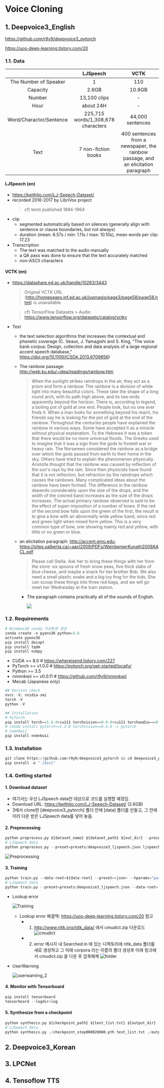 # Voice Cloning
## 1. Deepvoice3_English
https://github.com/r9y9/deepvoice3_pytorch

https://uos-deep-learning.tistory.com/20
### 1.1. Data
||LJSpeech|VCTK|
|:--:|:--:|:--:|
|The Number of Speaker|1|110|
|Capacity|2.6GB|10.9GB|
|Number|13,100 clips|-|
|Hour|about 24H|-|
|Word/Charactor/Sentence|225,715 words/1,308,678 characters|44,000 sentences
|Text|7 non-fiction books|400 sentences from a newspaper, the rainbow passage, and  an elicitation paragraph|
 
#### LJSpeech (en)
- https://keithito.com/LJ-Speech-Dataset/
- recorded 2016-2017 by LibriVox project
  > cf) texts published 1884-1964
- clip
  - segmented automatically based on silences (generally align with sentence or clause boundaries, but not always)
  - duration (mean: 6.57s / min: 1.11s / max: 10.10s), mean words per clip: 17.23
- Transcription
  - The text was matched to the audio manually
  - a QA pass was done to ensure that the text accurately matched
  - non-ASCII characters 
  
#### VCTK (en)
- https://datashare.ed.ac.uk/handle/10283/3443
  > Original VCTK URL (http://homepages.inf.ed.ac.uk/jyamagis/page3/page58/page58.html) is unavailable.
  
  > cf) TensorFlow Datasets > Audio https://www.tensorflow.org/datasets/catalog/vctkv

- Text
  - the text selection algorithms that increases the contextual and phonetic coverage (C. Veaux, J. Yamagishi and S. King, "The voice bank corpus: Design, collection and data analysis of a large regional accent speech database," https://doi.org/10.1109/ICSDA.2013.6709856)
  - The rainbow passage: http://web.ku.edu/~idea/readings/rainbow.htm
    > When the sunlight strikes raindrops in the air, they act as a prism and form a rainbow.
The rainbow is a division of white light into many beautiful colors. These take the shape
of a long round arch, with its path high above, and its two ends apparently beyond the
horizon. There is, according to legend, a boiling pot of gold at one end. People look, but
no one ever finds it. When a man looks for something beyond his reach, his friends say
he is looking for the pot of gold at the end of the rainbow. Throughout the centuries
people have explained the rainbow in various ways. Some have accepted it as a miracle
without physical explanation. To the Hebrews it was a token that there would be no more
universal floods. The Greeks used to imagine that it was a sign from the gods to foretell
war or heavy rain. The Norsemen considered the rainbow as a bridge over which the gods
passed from earth to their home in the sky. Others have tried to explain the phenomenon
physically. Aristotle thought that the rainbow was caused by reflection of the sun's rays
by the rain. Since then physicists have found that it is not reflection, but refraction by the
raindrops which causes the rainbows. Many complicated ideas about the rainbow have
been formed. The difference in the rainbow depends considerably upon the size of the
drops, and the width of the colored band increases as the size of the drops increases. The
actual primary rainbow observed is said to be the effect of super-imposition of a number
of bows. If the red of the second bow falls upon the green of the first, the result is to give
a bow with an abnormally wide yellow band, since red and green light when mixed form
yellow. This is a very common type of bow, one showing mainly red and yellow, with
little or no green or blue.

  - an elicitation paragraph: http://accent.gmu.edu; https://sites.ualberta.ca/~aacl2009/PDFs/WeinbergerKunath2009AACL.pdf
    > Please call Stella. Ask her to bring these
things with her from the store: six spoons
of fresh snow peas, five thick slabs of blue
cheese, and maybe a snack for her
brother Bob. We also need a small plastic
snake and a big toy frog for the kids. She
can scoop these things into three red
bags, and we will go meet her Wednesday
at the train station. 
    - The paragraph contains practically all of the sounds of English.
    
      ![](http://accent.gmu.edu/images/sounds.GIF)
      
### 1.2. Requirements
```python
# Windows10 conda 가상환경 생성
conda create -n pyenv36 python=3.6
activate pyenv36
pip install docopt
pip install tqdm
pip install numpy
```

- CUDA >= 8.0 # https://whereisend.tistory.com/227
- PyTorch >= v1.0.0 # https://pytorch.org/get-started/locally/
- Python >= 3.5
- nnmnkwii >= v0.0.11 # https://github.com/r9y9/nnmnkwii
- Mecab (Japanese only)

```python
## Version check
nvcc -V; nvidia-smi
torch -V
python -V

## Installation
# PyTorch
pip install torch==1.8.0+cu111 torchvision==0.9.0+cu111 torchaudio===0.8.0 -f https://download.pytorch.org/whl/torch_stable.html
# conda install pytorch==1.2.0 torchvision==0.4.0 -c pytorch
# nnmnkwii
pip install nnmnkwii
```

### 1.3. Installation
```python
git clone https://github.com/r9y9/deepvoice3_pytorch && cd deepvoice3_pytorch
pip install -e ".[bin]"
```

### 1.4. Getting started
#### 1. Download dataset
- 여기서는 우선 LJSpeech data만 대상으로 코드를 실행할 예정임.
- Download URL: https://keithito.com/LJ-Speech-Dataset/ (2.6GB)
- 3에서 clone한 [deepvoice3_pytorch] 폴더 안에 [data] 폴더를 만들고, 그 안에 미리 다운 받은 LJSpeech data를 넣어 놓음.

#### 2. Preprocessing


```python
python preprocess.py ${dataset_name} ${dataset_path} ${out_dir} --preset=<json>
# LJSpeech data
python preprocess.py --preset=presets/deepvoice3_ljspeech.json ljspeech ./data/LJSpeech-1.1/ ./data/ljspeech 
```

![Preprocessing](https://user-images.githubusercontent.com/42113942/110910613-f2448380-8354-11eb-8667-f7d32041e85a.JPG)


#### 3. Training
```python
python train.py --data-root=${data-root} --preset=<json> --hparams="parameters you may want to override"
# LJSpeech data
python train.py --preset=presets/deepvoice3_ljspeech.json --data-root=./data/ljspeech/
```
- Lookup error
  
  ![Training](https://user-images.githubusercontent.com/42113942/110910893-49e2ef00-8355-11eb-9749-0854fd34d1e4.JPG)
  - Lookup error 해결책: https://uos-deep-learning.tistory.com/20 참고
    - 1) http://www.nltk.org/nltk_data/ 에서 cmudict.zip 다운로드
      ![cmudict](https://user-images.githubusercontent.com/42113942/110911278-d392bc80-8355-11eb-9b59-c81eb12bd526.JPG)
    - 2) error 메시지 내 Searched in 에 있는 디렉토리에 nltk_data 폴더를 새로 생성하고 그 아래 corpora 라는 이름의 폴더 생성후 아래 링크에서 cmudict.zip 을 다운 후 압축해제
      ![folder](https://user-images.githubusercontent.com/42113942/110911875-97139080-8356-11eb-81f3-0bafc400980c.JPG)

- UserWarning

  ![userwarning_2](https://user-images.githubusercontent.com/42113942/110914816-38501600-835a-11eb-8250-a8df89051fed.JPG)
 
#### 4. Monitor with Tensorboard
```python
pip install tensorboard
tensorboard --logdir=log
```

#### 5. Synthesize from a checkpoint

```python
python synthesis.py ${checkpoint_path} ${text_list.txt} ${output_dir} --preset=<json>
# LJSpeech data
python synthesis.py ./checkpoint_step000020000.pth test_list.txt ./output_dir --preset=presets/deepvoice3_ljspeech.json
```

## 2. Deepvoice3_Korean
## 3. LPCNet
## 4. Tensoflow TTS
